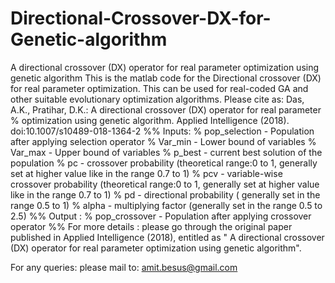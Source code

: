 # Directional-Crossover-DX-for-Genetic-algorithm
A directional crossover (DX) operator for real parameter optimization using genetic algorithm
This is the matlab code for the Directional crossover (DX) for real parameter optimization.
This can be used for real-coded GA and other suitable evolutionary optimization algorithms.
Please cite as: Das, A.K., Pratihar, D.K.: A directional crossover (DX) operator for real parameter
% optimization using genetic algorithm. Applied Intelligence (2018). doi:10.1007/s10489-018-1364-2
%% Inputs: 
%         pop_selection - Population after applying selection operator
%         Var_min - Lower bound of variables
%         Var_max - Upper bound of variables
%         p_best - current best solution of the population
%         pc - crossover probability (theoretical range:0 to 1, generally set at higher value like in the range  0.7 to 1)
%         pcv - variable-wise crossover probability (theoretical range:0 to 1, generally set at higher value like in the range 0.7 to 1)
%         pd - directional probability ( generally set in the range 0.5 to 1)
%         alpha - multiplying factor (generally set in the range 0.5 to 2.5)
%% Output : 
%         pop_crossover - Population after applying crossover operator
%%
For more details : please go through the original paper published in Applied Intelligence (2018), entitled as " A directional crossover (DX) operator for real parameter optimization using genetic algorithm".

For any queries: please mail to: amit.besus@gmail.com
